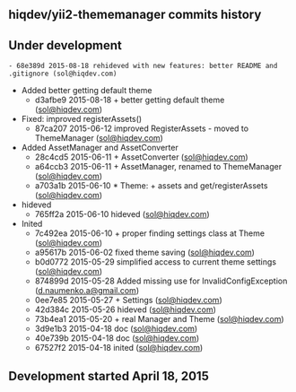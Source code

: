 hiqdev/yii2-thememanager commits history
----------------------------------------

## Under development

    - 68e389d 2015-08-18 rehideved with new features: better README and .gitignore (sol@hiqdev.com)
- Added better getting default theme
    - d3afbe9 2015-08-18 + better getting default theme (sol@hiqdev.com)
- Fixed: improved registerAssets()
    - 87ca207 2015-06-12 improved RegisterAssets - moved to ThemeManager (sol@hiqdev.com)
- Added AssetManager and AssetConverter
    - 28c4cd5 2015-06-11 + AssetConverter (sol@hiqdev.com)
    - a64ccb3 2015-06-11 + AssetManager, renamed to ThemeManager (sol@hiqdev.com)
    - a703a1b 2015-06-10 * Theme: + assets and get/registerAssets (sol@hiqdev.com)
- hideved
    - 765ff2a 2015-06-10 hideved (sol@hiqdev.com)
- Inited
    - 7c492ea 2015-06-10 + proper finding settings class at Theme (sol@hiqdev.com)
    - a95617b 2015-06-02 fixed theme saving (sol@hiqdev.com)
    - b0d0772 2015-05-29 simplified access to current theme settings (sol@hiqdev.com)
    - 874899d 2015-05-28 Added missing use for InvalidConfigException (d.naumenko.a@gmail.com)
    - 0ee7e85 2015-05-27 + Settings (sol@hiqdev.com)
    - 42d384c 2015-05-26 hideved (sol@hiqdev.com)
    - 73b4ea1 2015-05-20 + real Manager and Theme (sol@hiqdev.com)
    - 3d9e1b3 2015-04-18 doc (sol@hiqdev.com)
    - 40e739b 2015-04-18 doc (sol@hiqdev.com)
    - 67527f2 2015-04-18 inited (sol@hiqdev.com)

## Development started April 18, 2015

